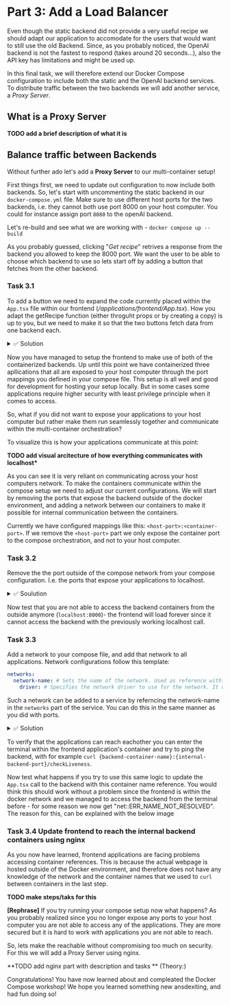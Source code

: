 # Part 3: Add a Load Balancer

Even though the static backend did not provide a very useful recipe we should adapt our application to accomodate for the users that would want to still use the old Backend. Since, as you probably noticed, the OpenAI backend is not the fastest to respond (takes around 20 seconds...), also the API key has limitations and might be used up.

In this final task, we will therefore extend our Docker Compose configuration to include both the static and the OpenAI backend services. To distribute traffic between the two backends we will add another service, a _Proxy Server_.

## What is a Proxy Server

**TODO add a brief description of what it is**

## Balance traffic between Backends

Without further ado let's add a **Proxy Server** to our multi-container setup!

First things first, we need to update out configuration to now include both backends. So, let's start with uncommenting the static backend in our `docker-compose.yml` file. Make sure to use different host ports for the two backends, i.e. they cannot both use port 8000 on your host computer. You could for instance assign port `8080` to the openAI backend.

Let's re-build and see what we are working with - `docker compose up --build`

As you probably guessed, clicking "_Get recipe_" retrives a response from the backend you allowed to keep the 8000 port. We want the user to be able to choose which backend to use so lets start off by adding a button that fetches from the other backend.

### Task 3.1

To add a button we need to expand the code currently placed within the `App.tsx` file within our frontend (_/applications/frontend/App.tsx_). How you adapt the getRecipe function (either throguht props or by creating a copy) is up to you, but we need to make it so that the two buttons fetch data from one backend each.

<details>
<summary>✅ Solution</summary>
This task could be solved in different ways, so if you managed to get it working with two buttons that each requests their respective backends than you have succeeded.

But, if you would like to see one potential way of solving this we have shared our solution bellow.

```js
...

 async function getRecipe2() {
    setLoading(true);
    const requestBody = JSON.stringify({
      ingredients: ingredients,
    });
    await fetch("http://localhost:8080/recipes", {
      method: "POST",
      headers: {
        "Content-Type": "application/json",
      },
      body: requestBody,
    })
      .then((response) => response.json())
      .then((data) => setRecipe(data))
      .finally(() => setLoading(false));
  }

...

<Button onClick={getRecipe}>Get Recipe</Button>
<Button onClick={getRecipe2}>Get Smart Recipe</Button>

...
```

</details>

Now you have managed to setup the frontend to make use of both of the containerized backends. Up until this point we have containerized three apllications that all are exposed to your host computer through the port mappings you defined in your compose file. This setup is all well and good for development for hosting your setup locally. But in some cases some applications require higher security with least privilege principle when it comes to access.

So, what if you did not want to expose your applications to your host computer but rather make them run seamlessly together and communicate within the multi-container orchestration?

To visualize this is how your applications communicate at this point:

**TODO add visual arcitecture of how everything communicates with localhost\***

As you can see it is very reliant on communicating across your host computers network. To make the containers communicate within the compose setup we need to adjust our current configurations. We will start by removing the ports that expose the backend outside of the docker environment, and adding a network between our containers to make it possible for internal communication between the containers.

Currently we have configured mappings like this: `<host-port>:<container-port>`. If we remove the `<host-port>` part we only expose the container port to the compose orchestration, and not to your host computer.

### Task 3.2

Remove the the port outside of the compose network from your compose configuration. I.e. the ports that expose your applications to localhost.

<details>
<summary>✅ Soulution</summary>

```yml
---
python-backend:
  container_name: codepub-container-workshop-react-backend
  build:
    dockerfile: backend.dockerfile
    context: applications/backend/
  ports:
    - ":8000"
  networks:
    - mynet
python-frontend:
  container_name: codepub-container-workshop-react-frontend
  build:
    dockerfile: dockerfile
    context: applications/frontend/
  ports:
    - ":3000"
  networks:
    - mynet
openapi-bakend:
  container_name: codepub-container-workshop-openai-backend
  build:
    dockerfile: backend-openai.dockerfile
    context: applications/backend-openai/
  ports:
    - ":8080"
  networks:
    - mynet
---
```

</details>


Now test that you are not able to access the backend containers from the outside anymore (`localhost:8000`)- the frontend will load forever since it cannot access the backend with the previously working localhost call.

### Task 3.3

Add a network to your compose file, and add that network to all applications. Network configurations follow this template:

```yml
networks:
  network-name: # Sets the name of the network. Used as reference within the services.
    driver: # Specifies the network driver to use for the network. It determines how containers in the network communicate with each other.
```

Such a network can be added to a service by referncing the network-name in the `networks` part of the service. You can do this in the same manner as you did with ports.

<details>
<summary>✅ Solution</summary>

```yml
version: "3"
services:
  python-backend:
    container_name: codepub-container-workshop-react-backend
    build:
      dockerfile: backend.dockerfile
      context: applications/backend/
    ports:
      - "8000:8000"
    networks:
      - mynet
  python-frontend:
    container_name: codepub-container-workshop-react-frontend
    build:
      dockerfile: dockerfile
      context: applications/frontend/
    ports:
      - "3000:3000"
    networks:
      - mynet
  openapi-bakend:
    container_name: codepub-container-workshop-openai-backend
    build:
      dockerfile: backend-openai.dockerfile
      context: applications/backend-openai/
    ports:
      - "8080:8080"
    networks:
      - mynet

networks:
  mynet:
    driver: bridge
```

</details>

To verify that the applications can reach eachother you can enter the terminal within the frontend application's container and try to ping the backend, with for example `curl {backend-container-name}:{internal-backend-port}/checkLiveness`.

Now test what happens if you try to use this same logic to update the `App.tsx` call to the backend with this container name reference. You would think this should work without a problem since the frontend is within the docker network and we managed to access the backend from the terminal before - for some reason we now get "net::ERR_NAME_NOT_RESOLVED". 
The reason for this, can be explained with the below image  

### Task 3.4 Update frontend to reach the internal backend containers using nginx
As you now have learned, frontend applications are facing problems accessing container references. This is because the actual webpage is hosted outside of the Docker environment, and therefore does not have any knowledge of the network and the container names that we used to `curl` between containers in the last step. 

**TODO make steps/taks for this**




**[Rephrase]** 
If you try running your compose setup now what happens? As you probably realized since you no longer expose any ports to your host computer you are not able to access any of the applications. They are more secured but it is hard to work with applications you are not able to reach.

So, lets make the reachable without compromising too much on security. For this we will add a Proxy Server using nginx.

**TODO add nginx part with description and tasks **
(Theory:)



Congratulations! You have now learned about and compleated the Docker Compose workshop! We hope you learned something new ansdexiting, and had fun doing so!
